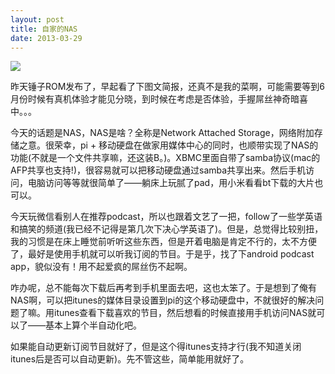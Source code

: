 ```yaml
---
layout: post
title: 自家的NAS
date: 2013-03-29
---
```


![](http://net.yesky.com/uploadImages/2009/342/861_s.jpg)

昨天锤子ROM发布了，早起看了下图文简报，还真不是我的菜啊，可能需要等到6月份时候有真机体验才能见分晓，到时候在考虑是否体验，手握屌丝神奇暗喜中。。。

今天的话题是NAS，NAS是啥？全称是Network Attached Storage，网络附加存储之意。很荣幸，pi + 移动硬盘在做家用媒体中心的同时，也顺带实现了NAS的功能(不就是一个文件共享嘛，还这装B。)。XBMC里面自带了samba协议(mac的AFP共享也支持!)，很容易就可以把移动硬盘通过samba共享出来。然后手机访问，电脑访问等等就很简单了——躺床上玩腻了pad，用小米看看bt下载的大片也可以。

今天玩微信看别人在推荐podcast，所以也跟着文艺了一把，follow了一些学英语和搞笑的频道(我已经不记得是第几次下决心学英语了)。但是，总觉得比较别扭，我的习惯是在床上睡觉前听听这些东西，但是开着电脑是肯定不行的，太不方便了，最好是使用手机就可以听我订阅的节目。于是乎，找了下android podcast app，貌似没有！用不起爱疯的屌丝伤不起啊。

咋办呢，总不能每次下载后再考到手机里面去吧，这也太笨了。于是想到了俺有NAS啊，可以把itunes的媒体目录设置到pi的这个移动硬盘中，不就很好的解决问题了嘛。用itunes查看下载喜欢的节目，然后想看的时候直接用手机访问NAS就可以了——基本上算个半自动化吧。 

如果能自动更新订阅节目就好了，但是这个得itunes支持才行(我不知道关闭itunes后是否可以自动更新)。先不管这些，简单能用就好了。